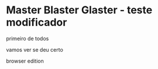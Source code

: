 # Master Blaster Glaster - teste modificador
 primeiro de todos

vamos ver se deu certo

browser edition
